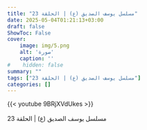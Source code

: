```yaml
---
title: "مسلسل يوسف الصديق (ع) | الحلقة 23"
date: 2025-05-04T01:21:13+03:00
draft: false
ShowToc: False
cover:
    image: img/5.png
    alt: 'صورة'
    caption: ''
#    hidden: false
summary: ""
tags: ["مسلسل يوسف الصديق (ع) | الحلقة 23"]
categories: []
---
```


{{< youtube 9BRjXVdUkes >}}  
 <br>
مسلسل يوسف الصديق (ع) | الحلقة 23